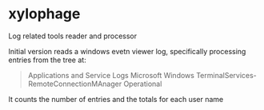 # xylophage
Log related tools reader and processor

Initial version reads a windows evetn viewer log,
specifically processing entries from the tree at:

> Applications and Service Logs
> Microsoft
> Windows
> TerminalServices-RemoteConnectionMAnager
> Operational

It counts the number of entries and the totals for each user name
